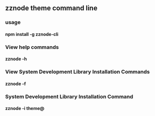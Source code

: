 ## zznode theme command line

### usage

#### npm install -g zznode-cli

### View help commands

#### zznode -h

### View System Development Library Installation Commands

#### zznode -f

### System Development Library Installation Command

#### zznode -i theme@<themeName> <yourProjectName>